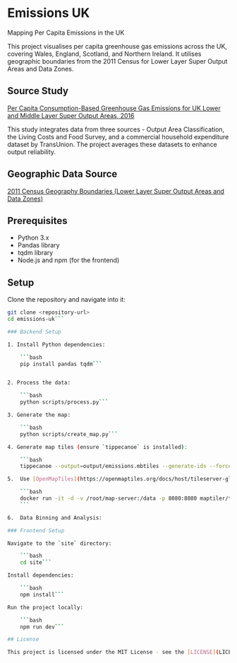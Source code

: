 # Emissions UK

Mapping Per Capita Emissions in the UK

This project visualises per capita greenhouse gas emissions across the UK, covering Wales, England, Scotland, and Northern Ireland. It utilises geographic boundaries from the 2011 Census for Lower Layer Super Output Areas and Data Zones.

## Source Study

[Per Capita Consumption-Based Greenhouse Gas Emissions for UK Lower and Middle Layer Super Output Areas, 2016](https://reshare.ukdataservice.ac.uk/854888/)

This study integrates data from three sources - Output Area Classification, the Living Costs and Food Survey, and a commercial household expenditure dataset by TransUnion. The project averages these datasets to enhance output reliability.

## Geographic Data Source

[2011 Census Geography Boundaries (Lower Layer Super Output Areas and Data Zones)](https://statistics.ukdataservice.ac.uk/dataset/2011-census-geography-boundaries-lower-layer-super-output-areas-and-data-zones)

## Prerequisites

-   Python 3.x
-   Pandas library
-   tqdm library
-   Node.js and npm (for the frontend)

## Setup

Clone the repository and navigate into it:

````bash
git clone <repository-url>
cd emissions-uk```

### Backend Setup

1. Install Python dependencies:

    ```bash
    pip install pandas tqdm```


2. Process the data:

    ```bash
    python scripts/process.py```

3. Generate the map:

    ```bash
    python scripts/create_map.py```

4. Generate map tiles (ensure `tippecanoe` is installed):

    ```bash
    tippecanoe --output=output/emissions.mbtiles --generate-ids --force --no-feature-limit --no-tile-size-limit --detect-shared-borders --coalesce-fraction-as-needed --coalesce-densest-as-needed --coalesce-smallest-as-needed --coalesce --reorder --minimum-zoom=0 --maximum-zoom=17 -r1 output/updated_map.geojson```

5.  Use [OpenMapTiles](https://openmaptiles.org/docs/host/tileserver-gl/) for hosting. Run the following Docker command (-d for running in the background):

    ```bash
    docker run -it -d -v /root/map-server:/data -p 8080:8080 maptiler/tileserver-gl -c /data/config.json
    ```

6.  Data Binning and Analysis:

### Frontend Setup

Navigate to the `site` directory:

    ```bash
    cd site```

Install dependencies:

    ```bash
    npm install```

Run the project locally:

    ```bash
    npm run dev```

## License

This project is licensed under the MIT License - see the [LICENSE](LICENSE) file for details.
````

